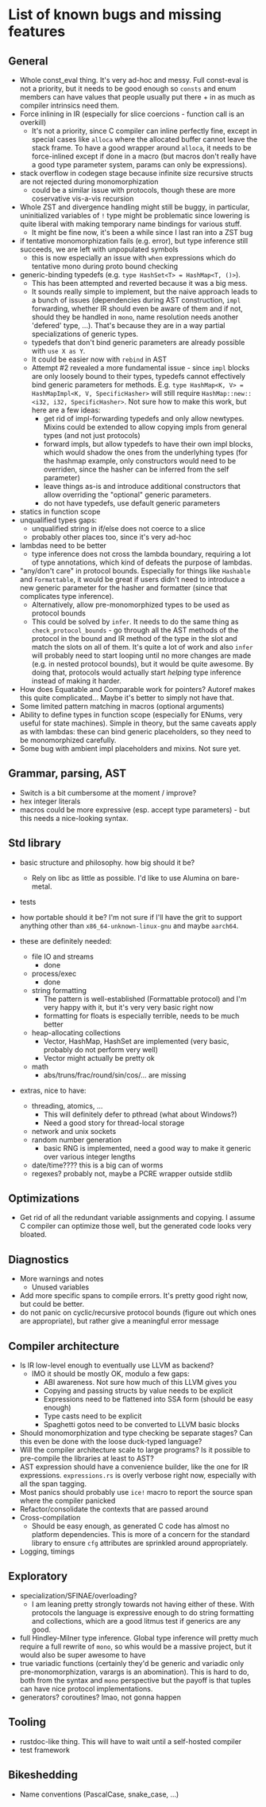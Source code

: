 # List of known bugs and missing features

## General

- Whole const_eval thing. It's very ad-hoc and messy. Full const-eval is not a priority, but it needs to be good enough
  so `consts` and enum members can have values that people usually put there + in as much as compiler intrinsics need them. 
- Force inlining in IR (especially for slice coercions - function call is an overkill)
    - It's not a priority, since C compiler can inline perfectly fine, except in special cases like `alloca` where the allocated buffer cannot leave the stack frame. To have a good wrapper around `alloca`, it needs to be force-inlined except if done in a macro (but macros don't really have a good type parameter system, params can only be expressions).
- stack overflow in codegen stage because infinite size recursive structs are not rejected during monomorphization
    - could be a similar issue with protocols, though these are more coservative vis-a-vis recursion
- Whole ZST and divergence handling might still be buggy, in particular, uninitialized variables of `!` type might be problematic since lowering is quite liberal with making temporary name bindings for various stuff.
    - It might be fine now, it's been a while since I last ran into a ZST bug
- if tentative monomorphization fails (e.g. error), but type inference still succeeds, we are left with unpopulated symbols
    - this is now especially an issue with `when` expressions which do tentative mono during proto bound checking
- generic-binding typedefs (e.g. `type HashSet<T> = HashMap<T, ()>`). 
  - This has been attempted and reverted because it was a big mess.
  - It sounds really simple to implement, but the naive approach leads to a bunch of issues (dependencies during AST construction, `impl` forwarding, whether IR should even be aware of them and if not, should they be handled in `mono`, name resolution needs another 'defered' type, ...). That's because they are in a way partial specializations of generic types.
  - typedefs that don't bind generic parameters are already possible with `use X as Y`.
  - It could be easier now with `rebind` in AST 
  - Attempt #2 revealed a more fundamental issue - since `impl` blocks are only loosely bound to their types, typedefs cannot effectively bind generic parameters for methods. E.g. `type HashMap<K, V> = HashMapImpl<K, V, SpecificHasher>` will still require `HashMap::new::<i32, i32, SpecificHasher>`. Not sure how to make this work, but here are a few ideas:
    - get rid of impl-forwarding typedefs and only allow newtypes. Mixins could be extended to allow copying impls from general types (and not just protocols)
    - forward impls, but allow typedefs to have their own impl blocks, which would shadow the ones from the underlyhing types (for the hashmap example, only constructors would need to be overriden, since the hasher can be inferred from the self parameter)
    - leave things as-is and introduce additional constructors that allow overriding the "optional" generic parameters.
    - do not have typedefs, use default generic parameters
- statics in function scope
- unqualified types gaps:
  - unqualified string in if/else does not coerce to a slice
  - probably other places too, since it's very ad-hoc
- lambdas need to be better
  - type inference does not cross the lambda boundary, requiring a lot of type annotations, which 
    kind of defeats the purpose of lambdas.
- "any/don't care" in protocol bounds. Especially for things like `Hashable` and `Formattable`, it would be great if users didn't need to introduce a new generic parameter for the hasher and formatter (since that complicates type inference). 
  - Alternatively, allow pre-monomorphized types to be used as protocol bounds
  - This could be solved by `infer`. It needs to do the same thing as `check_protocol_bounds` - go through all the AST methods of the protocol in the bound and IR method of the type in the slot and
  match the slots on all of them. It's quite a lot of work and also `infer` will probably need to start looping until no more changes are made (e.g. in nested protocol bounds), but it would be quite awesome. By doing that, protocols would actually start *helping* type inference instead of making it harder.
- How does Equatable and Comparable work for pointers? Autoref makes this quite complicated... Maybe it's better to simply not have that.
- Some limited pattern matching in macros (optional arguments)
- Ability to define types in function scope (especially for ENums, very useful for state machines). Simple in theory, but the same caveats apply as with lambdas: these can bind generic placeholders, so they need to be monomorphized carefully.
- Some bug with ambient impl placeholders and mixins. Not sure yet.

## Grammar, parsing, AST

- Switch is a bit cumbersome at the moment / improve?
- hex integer literals
- macros could be more expressive (esp. accept type parameters) - but this needs a nice-looking syntax.


## Std library

- basic structure and philosophy. how big should it be?
  - Rely on libc as little as possible. I'd like to use Alumina on bare-metal.
- tests
- how portable should it be? I'm not sure if I'll have the grit to support anything other than `x86_64-unknown-linux-gnu` and maybe `aarch64`.
- these are definitely needed:
  - file IO and streams
    - done
  - process/exec
    - done
  - string formatting
    - The pattern is well-established (Formattable protocol) and I'm very happy with it,
      but it's very very basic right now
    - formatting for floats is especially terrible, needs to be much better
  - heap-allocating collections
    - Vector, HashMap, HashSet are implemented (very basic, probably do not perform very well)
    - Vector might actually be pretty ok
  - math
    - abs/truns/frac/round/sin/cos/... are missing

- extras, nice to have:
  - threading, atomics, ...
    - This will definitely defer to pthread (what about Windows?)
    - Need a good story for thread-local storage
  - network and unix sockets
  - random number generation
    - basic RNG is implemented, need a good way to make it generic over various integer lengths
  - date/time???? this is a big can of worms
  - regexes? probably not, maybe a PCRE wrapper outside stdlib

## Optimizations

- Get rid of all the redundant variable assignments and copying. I assume C compiler can optimize those well, but the
  generated code looks very bloated.

## Diagnostics

- More warnings and notes
  - Unused variables
- Add more specific spans to compile errors. It's pretty good right now, but could be better.
- do not panic on cyclic/recursive protocol bounds (figure out which ones are appropriate), but rather give a meaningful error message

## Compiler architecture

- Is IR low-level enough to eventually use LLVM as backend?
  - IMO it should be mostly OK, modulo a few gaps:
    - ABI awareness. Not sure how much of this LLVM gives you
    - Copying and passing structs by value needs to be explicit
    - Expressions need to be flattened into SSA form (should be easy enough)
    - Type casts need to be explicit
    - Spaghetti gotos need to be converted to LLVM basic blocks
- Should monomorphization and type checking be separate stages? Can this even be done with the loose duck-typed language?
- Will the compiler architecture scale to large programs? Is it possible to pre-compile the libraries at least to AST?
- AST expression should have a convenience builder, like the one for IR expressions. `expressions.rs` is overly verbose right now, especially with all the span tagging.
- Most panics should probably use `ice!` macro to report the source span where the compiler panicked
- Refactor/consolidate the contexts that are passed around
- Cross-compilation
  - Should be easy enough, as generated C code has almost no platform dependencies. This is more of a concern for the standard library to ensure `cfg` attributes are sprinkled around appropriately.
- Logging, timings

## Exploratory

- specialization/SFINAE/overloading?
  - I am leaning pretty strongly towards not having either of these. With protocols the language 
    is expressive enough to do string formatting and collections, which are a good litmus test if generics are any good.
- full Hindley-Milner type inference. Global type inference will pretty much require a full rewrite of `mono`, so whis would be a massive project, but it would also be super awesome to have
- true variadic functions (certainly they'd be generic and variadic only pre-monomorphization, varargs is an abomination). This is hard to do, both from the syntax and `mono` perspective but the payoff is that tuples can have nice protocol implementations.
- generators? coroutines? lmao, not gonna happen

## Tooling

- rustdoc-like thing. This will have to wait until a self-hosted compiler
- test framework

## Bikeshedding

- Name conventions (PascalCase, snake_case, ...)
